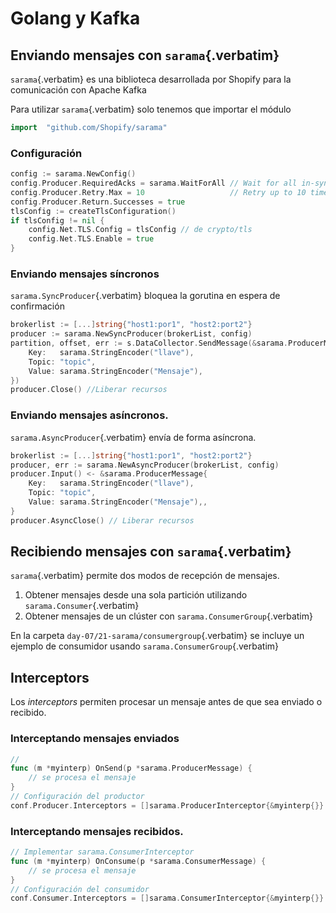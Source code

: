 # Golang y Kafka

## Enviando mensajes con `sarama`{.verbatim}

`sarama`{.verbatim} es una biblioteca desarrollada por Shopify para la
comunicación con Apache Kafka

Para utilizar `sarama`{.verbatim} solo tenemos que importar el módulo

``` go
import  "github.com/Shopify/sarama"
```

### Configuración

``` go
config := sarama.NewConfig()
config.Producer.RequiredAcks = sarama.WaitForAll // Wait for all in-sync replicas to ack the message
config.Producer.Retry.Max = 10                   // Retry up to 10 times to produce the message
config.Producer.Return.Successes = true
tlsConfig := createTlsConfiguration()
if tlsConfig != nil {
    config.Net.TLS.Config = tlsConfig // de crypto/tls
    config.Net.TLS.Enable = true
}
```

### Enviando mensajes síncronos

`sarama.SyncProducer`{.verbatim} bloquea la gorutina en espera de
confirmación

``` go
brokerlist := [...]string{"host1:por1", "host2:port2"}
producer := sarama.NewSyncProducer(brokerList, config)
partition, offset, err := s.DataCollector.SendMessage(&sarama.ProducerMessage{
    Key:   sarama.StringEncoder("llave"),
    Topic: "topic",
    Value: sarama.StringEncoder("Mensaje"),
})
producer.Close() //Liberar recursos
```

### Enviando mensajes asíncronos.

`sarama.AsyncProducer`{.verbatim} envía de forma asíncrona.

``` go
brokerlist := [...]string{"host1:por1", "host2:port2"}
producer, err := sarama.NewAsyncProducer(brokerList, config)
producer.Input() <- &sarama.ProducerMessage{
    Key:   sarama.StringEncoder("llave"),
    Topic: "topic",
    Value: sarama.StringEncoder("Mensaje"),,
}
producer.AsyncClose() // Liberar recursos
```

## Recibiendo mensajes con `sarama`{.verbatim}

`sarama`{.verbatim} permite dos modos de recepción de mensajes.

1.  Obtener mensajes desde una sola partición utilizando
    `sarama.Consumer`{.verbatim}
2.  Obtener mensajes de un clúster con `sarama.ConsumerGroup`{.verbatim}

En la carpeta `day-07/21-sarama/consumergroup`{.verbatim} se incluye un
ejemplo de consumidor usando `sarama.ConsumerGroup`{.verbatim}

## Interceptors

Los *interceptors* permiten procesar un mensaje antes de que sea enviado
o recibido.

### Interceptando mensajes enviados

``` go
//
func (m *myinterp) OnSend(p *sarama.ProducerMessage) {
    // se procesa el mensaje
}
// Configuración del productor
conf.Producer.Interceptors = []sarama.ProducerInterceptor{&myinterp{}}
```

### Interceptando mensajes recibidos.

``` go
// Implementar sarama.ConsumerInterceptor
func (m *myinterp) OnConsume(p *sarama.ConsumerMessage) {
    // se procesa el mensaje
}
// Configuración del consumidor
conf.Consumer.Interceptors = []sarama.ConsumerInterceptor{&myinterp{}}
```
